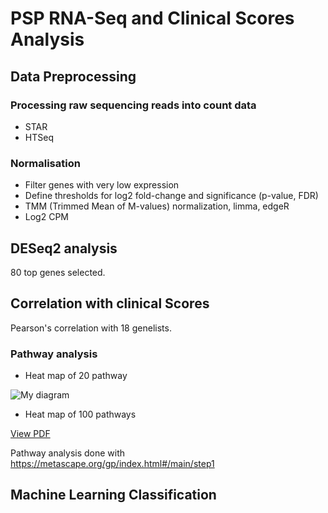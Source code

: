 # PSP RNA-Seq and Clinical Scores Analysis



## Data Preprocessing
### Processing raw sequencing reads into count data 

- STAR
- HTSeq

### Normalisation
- Filter genes with very low expression
- Define thresholds for log2 fold-change and significance (p-value, FDR)
- TMM (Trimmed Mean of M-values) normalization, limma, edgeR
- Log2 CPM


## DESeq2 analysis

80 top genes selected.

## Correlation with clinical Scores
Pearson's correlation with 18 genelists.

### Pathway analysis 
- Heat map of 20 pathway

![My diagram](./data/heatmap_20.png)

- Heat map of 100 pathways

[View PDF](./data/HeatmapSelectedGOTop100.pdf)




Pathway analysis done with https://metascape.org/gp/index.html#/main/step1


## Machine Learning Classification 